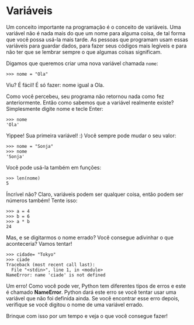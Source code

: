 # Variáveis

Um conceito importante na programação é o conceito de variáveis. Uma variável não é nada mais do que um nome para alguma coisa, de tal forma que você possa usá-la mais tarde. As pessoas que programam usam essas variáveis para guardar dados, para fazer seus códigos mais legíveis e para não ter que se lembrar sempre o que algumas coisas significam.

Digamos que queremos criar uma nova variável chamada `nome`:

```text
>>> nome = "Ola"
```

Viu? É fácil! É só fazer: nome igual a Ola.

Como você percebeu, seu programa não retornou nada como fez anteriormente. Então como sabemos que a variável realmente existe? Simplesmente digite nome e tecle Enter:

```text
>>> nome
'Ola'
```

Yippee! Sua primeira variável! :\) Você sempre pode mudar o seu valor:

```text
>>> nome = "Sonja"
>>> nome
'Sonja'
```

Você pode usá-la também em funções:

```text
>>> len(nome)
5
```

Íncrível não? Claro, variáveis podem ser qualquer coisa, então podem ser números também! Tente isso:

```text
>>> a = 4
>>> b = 6
>>> a * b
24
```

Mas, e se digitarmos o nome errado? Você consegue adivinhar o que aconteceria? Vamos tentar!

```text
>>> cidade= "Tokyo"
>>> ciade
Traceback (most recent call last):
  File "<stdin>", line 1, in <module>
NameError: name 'ciade' is not defined
```

Um erro! Como você pode ver, Python tem diferentes tipos de erros e este é chamado **NameError**. Python dará este erro se você tentar usar uma variável que não foi definida ainda. Se você encontrar esse erro depois, verifique se você digitou o nome de uma variável errado.

Brinque com isso por um tempo e veja o que você consegue fazer!

